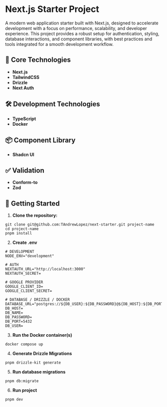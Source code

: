 # Next.js Starter Project

A modern web application starter built with Next.js, designed to accelerate development with a focus on performance, scalability, and developer experience. This project provides a robust setup for authentication, styling, database interactions, and component libraries, with best practices and tools integrated for a smooth development workflow.

## 🚀 Core Technologies

- **Next.js**
- **TailwindCSS**
- **Drizzle**
- **Next Auth**

## 🛠️ Development Technologies

- **TypeScript**
- **Docker**

## 📦 Component Library

- **Shadcn UI**

## ✅ Validation
- **Conform-to**
- **Zod**

## 📂 Getting Started

1. **Clone the repository:**

```
git clone git@github.com:TAndrewLopez/next-starter.git project-name
cd project-name
pnpm install
```
2. **Create .env**

```
# DEVELOPMENT
NODE_ENV="development"

# AUTH
NEXTAUTH_URL="http://localhost:3000"
NEXTAUTH_SECRET=

# GOOGLE PROVIDER 
GOOGLE_CLIENT_ID=
GOOGLE_CLIENT_SECRET=

# DATABASE / DRIZZLE / DOCKER
DATABASE_URL="postgres://${DB_USER}:${DB_PASSWORD}@${DB_HOST}:${DB_PORT}/${DB_NAME}"
DB_HOST=
DB_NAME=
DB_PASSWORD=
DB_PORT=5432
DB_USER=
```
3. **Run the Docker container(s)**

```
docker compose up
```
4. **Generate Drizzle Migrations**

```
pnpm drizzle-kit generate
```
5. **Run database migrations**
```
pnpm db:migrate
```
6. **Run project**
```
pnpm dev
```